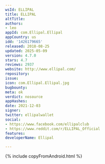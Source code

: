 ```yaml
---
wsId: ELLIPAL
title: ELLIPAL
altTitle: 
authors:
- leo
appId: com.Ellipal.Ellipal
appCountry: us
idd: '1426179665'
released: 2018-08-25
updated: 2025-05-09
version: 4.7.0
stars: 4.7
reviews: 2937
website: http://www.ellipal.com/
repository: 
issue: 
icon: com.Ellipal.Ellipal.jpg
bugbounty: 
meta: ok
verdict: nosource
appHashes: 
date: 2021-12-03
signer: 
twitter: ellipalwallet
social:
- https://www.facebook.com/ellipalclub
- https://www.reddit.com/r/ELLIPAL_Official
features: 
developerName: Ellipal

---
```


{% include copyFromAndroid.html %}
